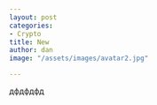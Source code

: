 ```yaml
---
layout: post
categories:
- Crypto
title: New
author: dan
image: "/assets/images/avatar2.jpg"

---
```

дфдфдфд
